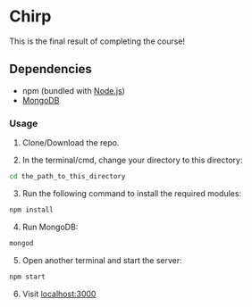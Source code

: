# Chirp

This is the final result of completing the course!

## Dependencies

- npm (bundled with [Node.js](https://nodejs.org/en/download/))
- [MongoDB](https://docs.mongodb.com/manual/administration/install-community/)

### Usage

1. Clone/Download the repo.

2. In the terminal/cmd, change your directory to this directory:
  ```bash
  cd the_path_to_this_directory
  ```

3. Run the following command to install the required modules:
  ```bash
  npm install
  ```

4. Run MongoDB:
  ```bash
  mongod
  ```

5. Open another terminal and start the server:
  ```bash
  npm start
  ```

6. Visit [localhost:3000](http://localhost:3000)